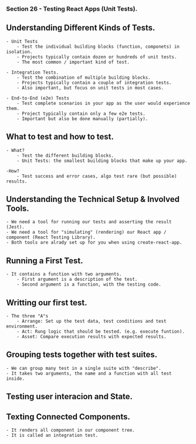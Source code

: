 ### Section 26 - Testing React Apps (Unit Tests).

## Understanding Different Kinds of Tests.
    - Unit Tests
        - Test the individual building blocks (function, componets) in isolation.
        - Projects typically contain dozen or hundreds of unit tests.
        - The most common / important kind of test.
    
    - Integration Tests.
        - Test the combination of multiple building blocks.
        - Projects typically contain a couple of integration tests.
        - Also important, but focus on unit tests in most cases.
    
    - End-to-End (e2e) Tests
        - Test complete scenarios in your app as the user would experience them.
        - Project typically contain only a few e2e tests.
        - Important but also be done manually (partially).

## What to test and how to test.
    - What?
        - Test the different building blocks.
        - Unit Tests: the smallest building blocks that make up your app.
    
    -How? 
        - Test success and error cases, algo test rare (but possible) results.

## Understanding the Technical Setup & Involved Tools.
    - We need a tool for running our tests and asserting the result (Jest).
    - We need a tool for "simulating" (rendering) our React app / component (React Testing Library).
    - Both tools are alrady set up for you when using create-react-app.

## Running a First Test.
    - It contains a function with two arguments.
        - First argument is a description of the test.
        - Second argument is a function, with the testing code.
    
## Writting our first test.
    - The three "A"s
        - Arrange: Set up the test data, test conditions and test environment.
        - Act: Rung logic that should be tested. (e.g. execute funtion).
        - Asset: Compare execution results with expected results.

## Grouping tests together with test suites.
    - We can group many test in a single suite with "describe".
    - It takes two arguments, the name and a function with all test inside.

## Testing user interacion and State.

## Texting Connected Components.
    - It renders all component in our component tree.
    - It is called an integration test.

## 